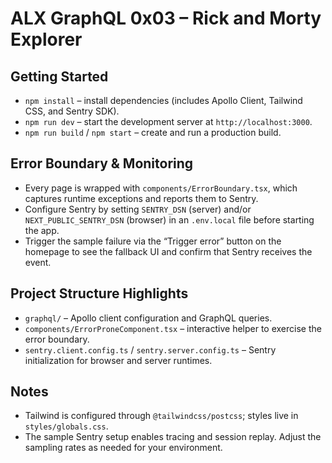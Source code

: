 # ALX GraphQL 0x03 – Rick and Morty Explorer

## Getting Started
- `npm install` – install dependencies (includes Apollo Client, Tailwind CSS, and Sentry SDK).
- `npm run dev` – start the development server at `http://localhost:3000`.
- `npm run build` / `npm start` – create and run a production build.

## Error Boundary & Monitoring
- Every page is wrapped with `components/ErrorBoundary.tsx`, which captures runtime exceptions and reports them to Sentry.
- Configure Sentry by setting `SENTRY_DSN` (server) and/or `NEXT_PUBLIC_SENTRY_DSN` (browser) in an `.env.local` file before starting the app.
- Trigger the sample failure via the “Trigger error” button on the homepage to see the fallback UI and confirm that Sentry receives the event.

## Project Structure Highlights
- `graphql/` – Apollo client configuration and GraphQL queries.
- `components/ErrorProneComponent.tsx` – interactive helper to exercise the error boundary.
- `sentry.client.config.ts` / `sentry.server.config.ts` – Sentry initialization for browser and server runtimes.

## Notes
- Tailwind is configured through `@tailwindcss/postcss`; styles live in `styles/globals.css`.
- The sample Sentry setup enables tracing and session replay. Adjust the sampling rates as needed for your environment.